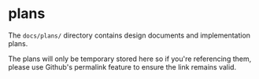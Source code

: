 # plans

The `docs/plans/` directory contains design documents and implementation plans.

The plans will only be temporary stored here so if you're referencing them, please use Github's permalink feature to ensure the link remains valid.
